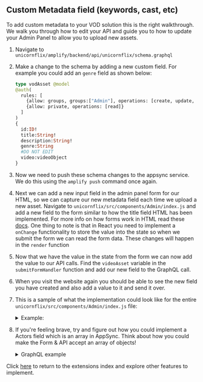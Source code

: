 ## Custom Metadata field (keywords, cast, etc)

To add custom metadata to your VOD solution this is the right walkthrough. We walk you through how to edit your API and guide you to how to update your Admin Panel to allow you to upload new assets.

1. Navigate to `unicornflix/amplify/backend/api/unicornflix/schema.graphql`
1. Make a change to the schema by adding a new custom field. For example you could add an `genre` field as shown below:
    
    ```graphql
    type vodAsset @model
    @auth(
      rules: [
        {allow: groups, groups:["Admin"], operations: [create, update, delete, read]},
        {allow: private, operations: [read]}
      ]
    )
    {
      id:ID!
      title:String!
      description:String!
      genre:String
      #DO NOT EDIT
      video:videoObject
    } 
    ```
1. Now we need to push these schema changes to the appsync service. We do this using the `amplify push` command once again.
1. Next we can add a new input field in the admin panel form for our HTML, so we can capture our new metadata field each time we upload a new asset. Navigate to `unicornflix/src/components/Admin/index.js` and add a new field to the form similar to how the title field HTML has been implemented. For more info on how forms work in HTML read these [docs](https://developer.mozilla.org/en-US/docs/Web/HTML/Element/form). One thing to note is that in React you need to implement a `onChange` functionality to store the value into the state so when we submit the form we can read the form data. These changes will happen in the `render` function
1. Now that we have the value in the state from the form we can now add the value to our API calls. Find the `videoAsset` variable in the `submitFormHandler` function and add our new field to the GraphQL call.
1. When you visit the website again you should be able to see the new field you have created and also add a value to it and send it over.
1. This is a sample of what the implementation could look like for the entire `unicornflix/src/components/Admin/index.js` file:
    <details>
      <summary>Example:</summary>

      ```javascript
      /* eslint-disable import/order */
      /* eslint-disable no-underscore-dangle */
      import React from 'react';
      import './index.css';
      import uuidv4 from 'uuid/v4';
      import FilePicker from '../FilePicker';
      import PopoverProgress from '../PopoverProgress';
      // Insert Location 2
      import { withAuthenticator } from 'aws-amplify-react';
      // Insert Location 4
      import Amplify, {
        Auth, API, graphqlOperation, Storage,
      } from 'aws-amplify';
      import awsvideoconfig from '../../aws-video-exports';
      import { createVodAsset, createVideoObject } from '../../graphql/mutations';

      class Admin extends React.Component {
        constructor(props) {
          super(props);
          this.state = {
            titleVal: '', descVal: '', groups: [], progress: 0, genreVal: ''
          };
          this.submitFormHandler = this.submitFormHandler.bind(this);
          this.handleChange = this.handleChange.bind(this);
          this.createAdminPanel = this.createAdminPanel.bind(this);
        }

        componentDidMount() {
          // Insert Location 5
          const region = Amplify._config.aws_project_region;
          Auth.currentSession()
            .then((data) => {
              const groups = data.idToken.payload['cognito:groups'];
              if (groups) {
                this.setState({ groups: data.idToken.payload['cognito:groups'] });
              }
            });
          
          Storage.configure({
            AWSS3: {
              bucket: awsvideoconfig.awsInputVideo,
              region,
            },
          });
      
        }

        myCallback = (dataFromChild) => {
          this.setState({
            file: dataFromChild,
            fileName: dataFromChild.name,
          });
        }

        handleChange(event) {
          const { value } = event.target;
          const { name } = event.target;
          this.setState({
            [name]: value,
          });
        }

        handledescChange(event) {
          this.setState({ descVal: event.target.value });
        }


        submitFormHandler(event) {
          event.preventDefault();
          // Insert Location 6
          const uuid = uuidv4();
          const adminPanel = this;
          const videoObject = {
            input: {
              id: uuid,
            },
          };
          
          API.graphql(graphqlOperation(createVideoObject, videoObject)).then((response, error) => {
            if (error === undefined) {
              const {
                titleVal, descVal, file, fileName, genreVal,
              } = this.state;
              const fileExtension = fileName.toLowerCase().split('.');
              const videoAsset = {
                input: {
                  title: titleVal,
                  description: descVal,
                  vodAssetVideoId: uuid,
                  genre: genreVal,
                },
              };
              API.graphql(graphqlOperation(createVodAsset, videoAsset));
              Storage.put(`${uuid}.${fileExtension[fileExtension.length - 1]}`, file, {
                progressCallback(progress) {
                  const { loaded, total } = progress;
                  console.log(`Uploaded: ${progress.loaded}/${progress.total}`);
                  adminPanel.setState({
                    progress: (loaded / total) * 100,
                  });
                },
                contentType: 'video/*',
              })
                .then(() => console.log(`Successfully Uploaded: ${uuid}`))
                .catch((err) => console.log(`Error: ${err}`));
            }
          });
              
        }

        createAdminPanel() {
          const {
            groups,
            titleVal,
            descVal,
            genreVal,
            progress,
          } = this.state;
          if (groups.includes('Admin')) {
            return (
              <div>
                <header>
                  <h1 className="pageName">Admin Panel</h1>
                  <form onSubmit={this.submitFormHandler}>
                    <div>
                      <input type="text" value={titleVal} name="titleVal" placeholder="Title" onChange={this.handleChange} />
                      <input type="text" value={genreVal} name="genreVal" placeholder="Genre" onChange={this.handleChange} />
                      <br />
                      <textarea className="desTextA" rows="4" cols="50" value={descVal} name="descVal" placeholder="Description" onChange={this.handleChange} />
                      <br />
                      <FilePicker callbackFromParent={this.myCallback} />
                      <label htmlFor="submitButton" className="submitLabel">
                        Create Asset
                        <input type="submit" className="submitButton" id="submitButton" value="Create Asset" />
                      </label>
                      <PopoverProgress progress={progress} />
                    </div>
                  </form>
                </header>
              </div>
            );
          }
          return (
            <div>
              Not Authenticated
            </div>
          );
        }

        render() {
          return (
            <div className="adminHeader">
              {this.createAdminPanel()}
            </div>
          );
        }
      }
      // Insert Location 3
      export default withAuthenticator(Admin, true);
      ```
    </details>

1. If you're feeling brave, try and figure out how you could implement a Actors field which is an array in AppSync. Think about how you could make the Form & API accept an array of objects!
    <details>
      <summary>GraphQL example</summary>

      ```graphql
      type vodAsset @model
      @auth(
        rules: [
          {allow: groups, groups:["Admin"], operations: [create, update, delete, read]},
          {allow: private, operations: [read]}
        ]
      )
      {
        id:ID!
        title:String!
        description:String!
        genre:String
        actors:[String]
        #DO NOT EDIT
        video:videoObject
      }
      ```
    </details>
    
Click [here](./Extensions.md) to return to the extensions index and explore other features to implement.

